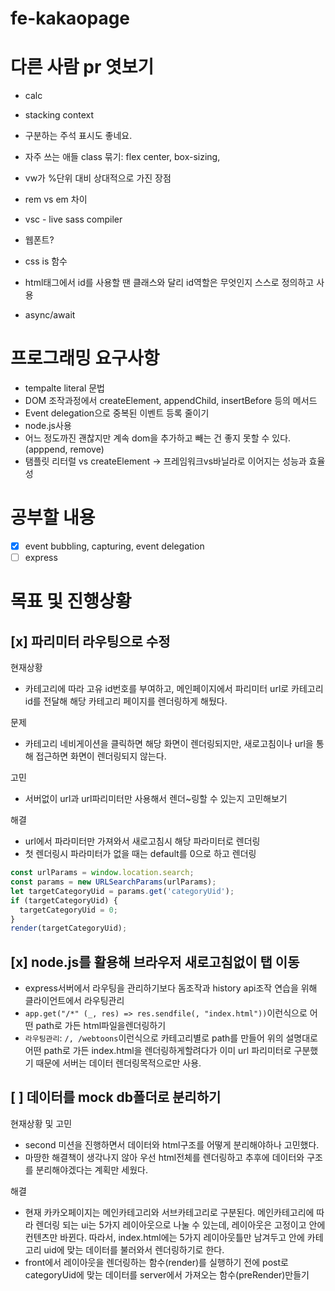 # fe-kakaopage

# 다른 사람 pr 엿보기

- calc
- stacking context
- 구분하는 주석 표시도 좋네요.
- 자주 쓰는 애들 class 묶기: flex center, box-sizing,
- vw가 %단위 대비 상대적으로 가진 장점
- rem vs em 차이
- vsc - live sass compiler
- 웹폰트?
- css is 함수

- html태그에서 id를 사용할 땐 클래스와 달리 id역할은 무엇인지 스스로 정의하고 사용
- async/await

# 프로그래밍 요구사항

- tempalte literal 문법
- DOM 조작과정에서 createElement, appendChild, insertBefore 등의 메서드
- Event delegation으로 중복된 이벤트 등록 줄이기
- node.js사용
- 어느 정도까진 괜찮지만 계속 dom을 추가하고 빼는 건 좋지 못할 수 있다.(apppend, remove)
- 탬플릿 리터럴 vs createElement -> 프레임워크vs바닐라로 이어지는 성능과 효율성

# 공부할 내용

- [x] event bubbling, capturing, event delegation
- [ ] express

# 목표 및 진행상황

## [x] 파리미터 라우팅으로 수정

현재상황

- 카테고리에 따라 고유 id번호를 부여하고, 메인페이지에서 파리미터 url로 카테고리 id를 전달해 해당 카테고리 페이지를 렌더링하게 해뒀다.

문제

- 카테고리 네비게이션을 클릭하면 해당 화면이 렌더링되지만, 새로고침이나 url을 통해 접근하면 화면이 렌더링되지 않는다.

고민

- 서버없이 url과 url파리미터만 사용해서 렌더~링할 수 있는지 고민해보기

해결

- url에서 파라미터만 가져와서 새로고침시 해당 파라미터로 렌더링
- 첫 렌더링시 파라미터가 없을 때는 default를 0으로 하고 렌더링

```js
const urlParams = window.location.search;
const params = new URLSearchParams(urlParams);
let targetCategoryUid = params.get('categoryUid');
if (targetCategoryUid) {
  targetCategoryUid = 0;
}
render(targetCategoryUid);
```

## [x] node.js를 활용해 브라우저 새로고침없이 탭 이동

- express서버에서 라우팅을 관리하기보다 돔조작과 history api조작 연습을 위해 클라이언트에서 라우팅관리
- `app.get("/*" (_, res) => res.sendfile(, "index.html"))`이런식으로 어떤 path로 가든 html파일을렌더링하기
- `라우팅관리`: `/, /webtoons`이런식으로 카테고리별로 path를 만들어 위의 설명대로 어떤 path로 가든 index.html을 렌더링하게할려다가 이미 url 파리미터로 구분했기 때문에 서버는 데이터 렌더링목적으로만 사용.

## [ ] 데이터를 mock db폴더로 분리하기

현재상황 및 고민

- second 미션을 진행하면서 데이터와 html구조를 어떻게 분리해야하나 고민했다.
- 마땅한 해결책이 생각나지 않아 우선 html전체를 렌더링하고 추후에 데이터와 구조를 분리해야겠다는 계획만 세웠다.

해결

- 현재 카카오페이지는 메인카테고리와 서브카테고리로 구분된다. 메인카테고리에 따라 렌더링 되는 ui는 5가지 레이아웃으로 나눌 수 있는데, 레이아웃은 고정이고 안에 컨텐츠만 바뀐다. 따라서, index.html에는 5가지 레이아웃틀만 남겨두고 안에 카테고리 uid에 맞는 데이터를 불러와서 렌더링하기로 한다.
- front에서 레이아웃을 렌더링하는 함수(render)를 실행하기 전에 post로 categoryUid에 맞는 데이터를 server에서 가져오는 함수(preRender)만들기
